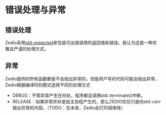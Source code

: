 # 错误处理与异常

## 错误处理
Zedio采用[std::expected](https://en.cppreference.com/w/cpp/utility/expected)来包装可出错调用的返回值和错误。我认为这是一种优雅且严谨的处理方式。
## 异常
Zedio提供的所有函数都是不会抛出异常的，但是用户写的代码可能会抛出异常，Zedio根据编译时的模式选择不同的处理方式
- DEBUG：不管异常产生在何处，程序都会调用std::terminate()中断。
- RELEASE：如果异常并非是由主协程产生的，那么ZEDIO仅仅只是向std::cerr输出异常的内容。（TODO：在未来，Zedio会打印调用栈）